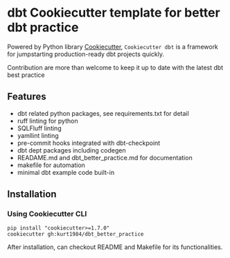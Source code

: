 # dbt Cookiecutter template for better dbt practice

Powered by Python library [Cookiecutter](https://cookiecutter.readthedocs.io/en/stable/), `Cookiecutter dbt` is a framework for jumpstarting production-ready dbt projects quickly.

Contribution are more than welcome to keep it up to date with the latest dbt best practice 

## Features
* dbt related python packages, see requirements.txt for detail
* ruff linting for python
* SQLFluff linting
* yamllint linting
* pre-commit hooks integrated with dbt-checkpoint
* dbt dept packages including codegen
* READAME.md and dbt_better_practice.md for documentation
* makefile for automation
* minimal dbt example code built-in

## Installation

### Using Cookiecutter CLI

```
pip install "cookiecutter>=1.7.0"
cookiecutter gh:kurt1984/dbt_better_practice

```
After installation, can checkout README and Makefile for its functionalities.